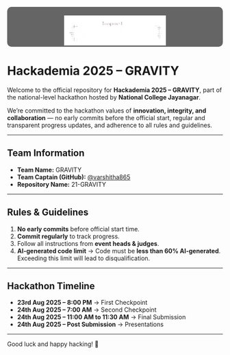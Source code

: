 <p align="center" style="background: rgba(0,0,0,0.6); border-radius: 10px; padding: 20px; padding-bottom: 0;">
  <img 
    src="https://github.com/NCJ-Hackademia/Assets/blob/main/Hackademia-Logo%20(1).png?raw=true" 
    alt="Hackademia Logo" 
    height="70"
  >
</p>

# Hackademia 2025 – GRAVITY

Welcome to the official repository for **Hackademia 2025 – GRAVITY**, part of the national-level hackathon hosted by **National College Jayanagar**.  

We’re committed to the hackathon values of **innovation, integrity, and collaboration** — no early commits before the official start, regular and transparent progress updates, and adherence to all rules and guidelines.  

---

## **Team Information**
- **Team Name:** GRAVITY  
- **Team Captain (GitHub):** [@varshitha865](https://github.com/varshitha865)  
- **Repository Name:** 21-GRAVITY  

---

## **Rules & Guidelines**
1. **No early commits** before official start time.  
2. **Commit regularly** to track progress.  
3. Follow all instructions from **event heads & judges**.  
4. **AI-generated code limit** → Code must be **less than 60% AI-generated**. Exceeding this limit will lead to disqualification.  

---

## **Hackathon Timeline**
- **23rd Aug 2025 – 8:00 PM** → First Checkpoint  
- **24th Aug 2025 – 7:00 AM** → Second Checkpoint  
- **24th Aug 2025 – 11:00 AM to 11:30 AM** → Final Submission  
- **24th Aug 2025 – Post Submission** → Presentations  

---

Good luck and happy hacking! 🎉


